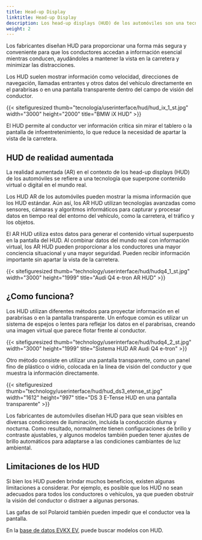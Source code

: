 ```yaml
---
title: Head-up Display
linktitle: Head-up Display
description: Los head-up displays (HUD) de los automóviles son una tecnología avanzada que proyecta información en el parabrisas o en una pantalla transparente, lo que permite al conductor ver datos esenciales sin apartar la vista de la carretera.
weight: 2
---
```

<!-- markdownlint-disable MD033 -->

Los fabricantes diseñan HUD para proporcionar una forma más segura y conveniente para que los conductores accedan a información esencial mientras conducen, ayudándoles a mantener la vista en la carretera y minimizar las distracciones.

Los HUD suelen mostrar información como velocidad, direcciones de navegación, llamadas entrantes y otros datos del vehículo directamente en el parabrisas o en una pantalla transparente dentro del campo de visión del conductor.

{{< sitefiguresized thumb="tecnología/userinterface/hud/hud_ix_1_st.jpg" width="3000" height="2000" title="BMW iX HUD" >}}

El HUD permite al conductor ver información crítica sin mirar el tablero o la pantalla de infoentretenimiento, lo que reduce la necesidad de apartar la vista de la carretera.

## HUD de realidad aumentada

La realidad aumentada (AR) en el contexto de los head-up displays (HUD) de los automóviles se refiere a una tecnología que superpone contenido virtual o digital en el mundo real.

Los HUD AR de los automóviles pueden mostrar la misma información que los HUD estándar. Aún así, los AR HUD utilizan tecnologías avanzadas como sensores, cámaras y algoritmos informáticos para capturar y procesar datos en tiempo real del entorno del vehículo, como la carretera, el tráfico y los objetos.

El AR HUD utiliza estos datos para generar el contenido virtual superpuesto en la pantalla del HUD. Al combinar datos del mundo real con información virtual, los AR HUD pueden proporcionar a los conductores una mayor conciencia situacional y una mayor seguridad. Pueden recibir información importante sin apartar la vista de la carretera.

{{< sitefiguresized thumb="technology/userinterface/hud/hudq4_1_st.jpg" width="3000" height="1999" title="Audi Q4 e-tron AR HUD" >}}

## ¿Como funciona?

Los HUD utilizan diferentes métodos para proyectar información en el parabrisas o en la pantalla transparente. Un enfoque común es utilizar un sistema de espejos o lentes para reflejar los datos en el parabrisas, creando una imagen virtual que parece flotar frente al conductor.

{{< sitefiguresized thumb="technology/userinterface/hud/hudq4_2_st.jpg" width="3000" height="1999" title="Sistema HUD AR Audi Q4 e-tron" >}}

Otro método consiste en utilizar una pantalla transparente, como un panel fino de plástico o vidrio, colocada en la línea de visión del conductor y que muestra la información directamente.

{{< sitefiguresized thumb="technology/userinterface/hud/hud_ds3_etense_st.jpg" width="1612" height="997" title="DS 3 E-Tense HUD en una pantalla transparente" >}}

Los fabricantes de automóviles diseñan HUD para que sean visibles en diversas condiciones de iluminación, incluida la conducción diurna y nocturna. Como resultado, normalmente tienen configuraciones de brillo y contraste ajustables, y algunos modelos también pueden tener ajustes de brillo automáticos para adaptarse a las condiciones cambiantes de luz ambiental.

## Limitaciones de los HUD

Si bien los HUD pueden brindar muchos beneficios, existen algunas limitaciones a considerar. Por ejemplo, es posible que los HUD no sean adecuados para todos los conductores o vehículos, ya que pueden obstruir la visión del conductor o distraer a algunas personas.

Las gafas de sol Polaroid también pueden impedir que el conductor vea la pantalla.

En la [base de datos EVKX EV](../../evsearch/), puede buscar modelos con HUD.
